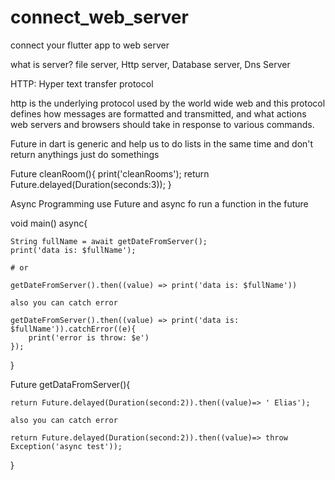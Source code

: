 # connect_web_server
connect your flutter app to web server

what is server? file server, Http server, Database server, Dns Server

HTTP: Hyper text transfer protocol

http is the underlying protocol used by the world wide web and this protocol defines how messages are formatted and transmitted, and what actions web servers and browsers should take in response to various commands.

Future in dart is generic and help us to do lists in the same time and don't return anythings just do somethings

Future<void> cleanRoom(){
    print('cleanRooms');
    return Future.delayed(Duration(seconds:3));
}

Async Programming
use Future and async fo run a function in the future

void main() async{

    String fullName = await getDateFromServer();
    print('data is: $fullName');

    # or

    getDateFromServer().then((value) => print('data is: $fullName'))

    also you can catch error

    getDateFromServer().then((value) => print('data is: $fullName')).catchError((e){
        print('error is throw: $e')
    });



}


Future<String> getDataFromServer(){
    
    return Future.delayed(Duration(second:2)).then((value)=> ' Elias');

    also you can catch error

    return Future.delayed(Duration(second:2)).then((value)=> throw Exception('async test'));
}